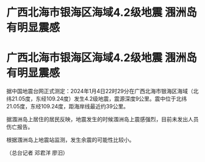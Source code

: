 # 广西北海市银海区海域4.2级地震 涠洲岛有明显震感

# 广西北海市银海区海域4.2级地震 涠洲岛有明显震感

据中国地震台网正式测定：2024年1月4日22时29分在广西北海市银海区海域（北纬21.05度，东经109.24度）发生4.2级地震，震源深度9公里。震中位于北纬21.05度，东经109.24度，距海岸线最近约39公里。

据涠洲岛上居住的居民反映，地震发生的时候涠洲岛上震感强烈，目前未发出人员伤亡报告。

根据涠洲岛上地震站监测，发生余震的可能性比较小。

（总台记者 邓君洋 廖汨）


